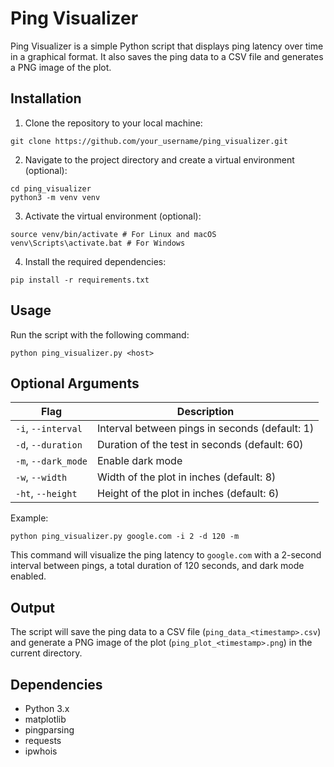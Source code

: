 # Ping Visualizer

Ping Visualizer is a simple Python script that displays ping latency over time in a graphical format. It also saves the ping data to a CSV file and generates a PNG image of the plot.

## Installation

1. Clone the repository to your local machine:

```
git clone https://github.com/your_username/ping_visualizer.git
```

2. Navigate to the project directory and create a virtual environment (optional):

```
cd ping_visualizer
python3 -m venv venv
```

3. Activate the virtual environment (optional):

```
source venv/bin/activate # For Linux and macOS
venv\Scripts\activate.bat # For Windows
```

4. Install the required dependencies:

```
pip install -r requirements.txt
```

## Usage

Run the script with the following command:

```
python ping_visualizer.py <host>
```

## Optional Arguments

| Flag | Description |
| --- | --- |
| `-i`, `--interval` | Interval between pings in seconds (default: 1) |
| `-d`, `--duration` | Duration of the test in seconds (default: 60) |
| `-m`, `--dark_mode` | Enable dark mode |
| `-w`, `--width` | Width of the plot in inches (default: 8) |
| `-ht`, `--height` | Height of the plot in inches (default: 6) |

Example:

```
python ping_visualizer.py google.com -i 2 -d 120 -m
```

This command will visualize the ping latency to `google.com` with a 2-second interval between pings, a total duration of 120 seconds, and dark mode enabled.

## Output

The script will save the ping data to a CSV file (`ping_data_<timestamp>.csv`) and generate a PNG image of the plot (`ping_plot_<timestamp>.png`) in the current directory.

## Dependencies

- Python 3.x
- matplotlib
- pingparsing
- requests
- ipwhois